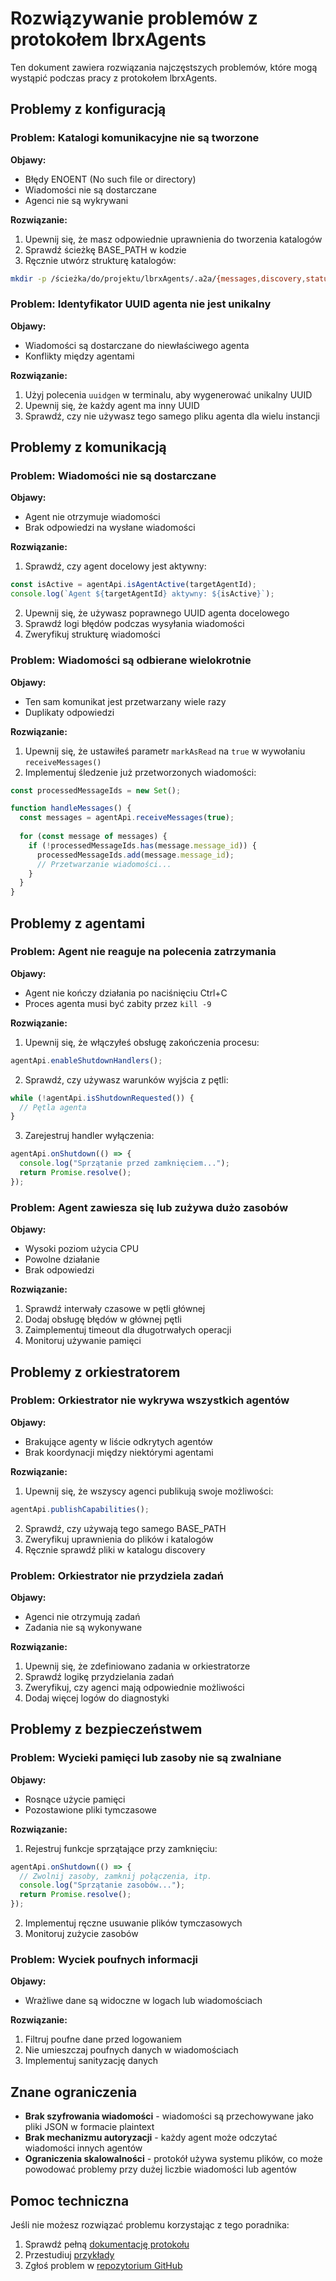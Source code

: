 # Rozwiązywanie problemów z protokołem lbrxAgents

Ten dokument zawiera rozwiązania najczęstszych problemów, które mogą wystąpić podczas pracy z protokołem lbrxAgents.

## Problemy z konfiguracją

### Problem: Katalogi komunikacyjne nie są tworzone

**Objawy:**
- Błędy ENOENT (No such file or directory)
- Wiadomości nie są dostarczane
- Agenci nie są wykrywani

**Rozwiązanie:**
1. Upewnij się, że masz odpowiednie uprawnienia do tworzenia katalogów
2. Sprawdź ścieżkę BASE_PATH w kodzie
3. Ręcznie utwórz strukturę katalogów:
```bash
mkdir -p /ścieżka/do/projektu/lbrxAgents/.a2a/{messages,discovery,status,orchestrator}
```

### Problem: Identyfikator UUID agenta nie jest unikalny

**Objawy:**
- Wiadomości są dostarczane do niewłaściwego agenta
- Konflikty między agentami

**Rozwiązanie:**
1. Użyj polecenia `uuidgen` w terminalu, aby wygenerować unikalny UUID
2. Upewnij się, że każdy agent ma inny UUID
3. Sprawdź, czy nie używasz tego samego pliku agenta dla wielu instancji

## Problemy z komunikacją

### Problem: Wiadomości nie są dostarczane

**Objawy:**
- Agent nie otrzymuje wiadomości
- Brak odpowiedzi na wysłane wiadomości

**Rozwiązanie:**
1. Sprawdź, czy agent docelowy jest aktywny:
```javascript
const isActive = agentApi.isAgentActive(targetAgentId);
console.log(`Agent ${targetAgentId} aktywny: ${isActive}`);
```

2. Upewnij się, że używasz poprawnego UUID agenta docelowego
3. Sprawdź logi błędów podczas wysyłania wiadomości
4. Zweryfikuj strukturę wiadomości

### Problem: Wiadomości są odbierane wielokrotnie

**Objawy:**
- Ten sam komunikat jest przetwarzany wiele razy
- Duplikaty odpowiedzi

**Rozwiązanie:**
1. Upewnij się, że ustawiłeś parametr `markAsRead` na `true` w wywołaniu `receiveMessages()`
2. Implementuj śledzenie już przetworzonych wiadomości:
```javascript
const processedMessageIds = new Set();

function handleMessages() {
  const messages = agentApi.receiveMessages(true);
  
  for (const message of messages) {
    if (!processedMessageIds.has(message.message_id)) {
      processedMessageIds.add(message.message_id);
      // Przetwarzanie wiadomości...
    }
  }
}
```

## Problemy z agentami

### Problem: Agent nie reaguje na polecenia zatrzymania

**Objawy:**
- Agent nie kończy działania po naciśnięciu Ctrl+C
- Proces agenta musi być zabity przez `kill -9`

**Rozwiązanie:**
1. Upewnij się, że włączyłeś obsługę zakończenia procesu:
```javascript
agentApi.enableShutdownHandlers();
```

2. Sprawdź, czy używasz warunków wyjścia z pętli:
```javascript
while (!agentApi.isShutdownRequested()) {
  // Pętla agenta
}
```

3. Zarejestruj handler wyłączenia:
```javascript
agentApi.onShutdown(() => {
  console.log("Sprzątanie przed zamknięciem...");
  return Promise.resolve();
});
```

### Problem: Agent zawiesza się lub zużywa dużo zasobów

**Objawy:**
- Wysoki poziom użycia CPU
- Powolne działanie
- Brak odpowiedzi

**Rozwiązanie:**
1. Sprawdź interwały czasowe w pętli głównej
2. Dodaj obsługę błędów w głównej pętli
3. Zaimplementuj timeout dla długotrwałych operacji
4. Monitoruj używanie pamięci

## Problemy z orkiestratorem

### Problem: Orkiestrator nie wykrywa wszystkich agentów

**Objawy:**
- Brakujące agenty w liście odkrytych agentów
- Brak koordynacji między niektórymi agentami

**Rozwiązanie:**
1. Upewnij się, że wszyscy agenci publikują swoje możliwości:
```javascript
agentApi.publishCapabilities();
```

2. Sprawdź, czy używają tego samego BASE_PATH
3. Zweryfikuj uprawnienia do plików i katalogów
4. Ręcznie sprawdź pliki w katalogu discovery

### Problem: Orkiestrator nie przydziela zadań

**Objawy:**
- Agenci nie otrzymują zadań
- Zadania nie są wykonywane

**Rozwiązanie:**
1. Upewnij się, że zdefiniowano zadania w orkiestratorze
2. Sprawdź logikę przydzielania zadań
3. Zweryfikuj, czy agenci mają odpowiednie możliwości
4. Dodaj więcej logów do diagnostyki

## Problemy z bezpieczeństwem

### Problem: Wycieki pamięci lub zasoby nie są zwalniane

**Objawy:**
- Rosnące użycie pamięci
- Pozostawione pliki tymczasowe

**Rozwiązanie:**
1. Rejestruj funkcje sprzątające przy zamknięciu:
```javascript
agentApi.onShutdown(() => {
  // Zwolnij zasoby, zamknij połączenia, itp.
  console.log("Sprzątanie zasobów...");
  return Promise.resolve();
});
```

2. Implementuj ręczne usuwanie plików tymczasowych
3. Monitoruj zużycie zasobów

### Problem: Wyciek poufnych informacji

**Objawy:**
- Wrażliwe dane są widoczne w logach lub wiadomościach

**Rozwiązanie:**
1. Filtruj poufne dane przed logowaniem
2. Nie umieszczaj poufnych danych w wiadomościach
3. Implementuj sanityzację danych

## Znane ograniczenia

- **Brak szyfrowania wiadomości** - wiadomości są przechowywane jako pliki JSON w formacie plaintext
- **Brak mechanizmu autoryzacji** - każdy agent może odczytać wiadomości innych agentów
- **Ograniczenia skalowalności** - protokół używa systemu plików, co może powodować problemy przy dużej liczbie wiadomości lub agentów

## Pomoc techniczna

Jeśli nie możesz rozwiązać problemu korzystając z tego poradnika:

1. Sprawdź pełną [dokumentację protokołu](./PROTOCOL.md)
2. Przestudiuj [przykłady](../examples)
3. Zgłoś problem w [repozytorium GitHub](https://github.com/LibraxisAI/lbrxAgents/issues)